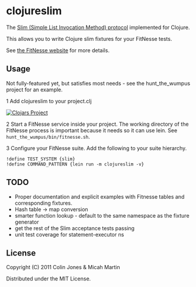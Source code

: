 # clojureslim

The [Slim (Simple List Invocation Method) protocol](http://www.fitnesse.org/FitNesse.UserGuide.WritingAcceptanceTests.SliM.SlimProtocol)
 implemented for Clojure.

This allows you to write Clojure slim fixtures for your FitNesse tests.

See [the FitNesse website](http://fitnesse.org/) for more details.

## Usage

Not fully-featured yet, but satisfies most needs - see the hunt_the_wumpus project for an example.

1 Add clojureslim to your project.clj
 
[![Clojars Project](http://clojars.org/clojureslim/latest-version.svg)](http://clojars.org/clojureslim)

2 Start a FitNesse service inside your project. The working directory of the FitNesse process is important because it
needs 
so it can use lein.  See `hunt_the_wumpus/bin/fitnesse.sh`.  

3 Configure your FitNesse suite.  Add the following to your suite hierarchy.
    
    !define TEST_SYSTEM {slim}
    !define COMMAND_PATTERN {lein run -m clojureslim -v}       
    
## TODO

* Proper documentation and explicit examples with Fitnesse tables and
corresponding fixtures.
* Hash table -> map conversion
* smarter function lookup - default to the same namespace as the fixture
generator
* get the rest of the Slim acceptance tests passing
* unit test coverage for statement-executor ns

## License

Copyright (C) 2011 Colin Jones & Micah Martin

Distributed under the MIT License.
